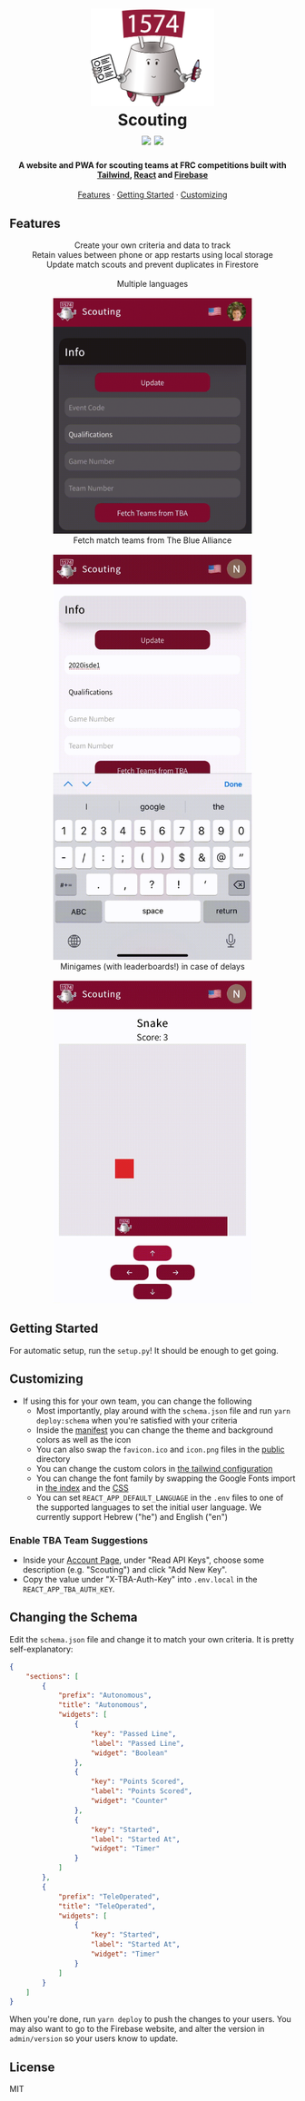 <h1 align="center">
    <img src="docs/logo.png" width="218.5">
    <br />
    Scouting
    <br />
    <img src="https://img.shields.io/badge/license-MIT-blue.svg">
    <img src="https://img.shields.io/badge/PRs-welcome-brightgreen.svg">
</h1>

<h4 align="center">
    A website and PWA for scouting teams at FRC competitions built with <a href="https://tailwindcss.com">Tailwind</a>, <a href="https://reactjs.org">React</a> and <a href="https://firebase.google.com">Firebase</a>
</h4>

<p align="center">
    <a href="#features">Features</a>
    &middot
    <a href="#getting-started">Getting Started</a>
    &middot
    <a href="#customizing">Customizing</a>
</p>

## Features

<p align="center">
    Create your own criteria and data to track    
    <br />
    Retain values between phone or app restarts using local storage
    <br />
    Update match scouts and prevent duplicates in Firestore
    <br />
    <br />
    Multiple languages
    <br />
    <br />
    <img src="docs/languages.gif" alt="Multi language" width="350" />
    <br />
    Fetch match teams from The Blue Alliance
    <br />
    <br />
    <img src="docs/tba.gif" alt="TBA teams" width="350" />
    <br />
    Minigames (with leaderboards!) in case of delays
    <br />
    <br />
    <img src="docs/games.gif" alt="Snake" width="350" />
</p>

## Getting Started

For automatic setup, run the `setup.py`!
It should be enough to get going.

## Customizing

-   If using this for your own team, you can change the following
    -   Most importantly, play around with the `schema.json` file and run `yarn deploy:schema` when you're satisfied with your criteria
    -   Inside the [manifest](./public/manifest.json) you can change the theme and background colors as well as the icon
    -   You can also swap the `favicon.ico` and `icon.png` files in the [public](./public) directory
    -   You can change the custom colors in [the tailwind configuration](./tailwind.config.js)
    -   You can change the font family by swapping the Google Fonts import in [the index](./public/index.html) and the [CSS](./src/index.css)
    -   You can set `REACT_APP_DEFAULT_LANGUAGE` in the `.env` files to one of the supported languages to set the initial user language. We currently support Hebrew ("he") and English ("en")

### Enable TBA Team Suggestions

-   Inside your [Account Page](https://www.thebluealliance.com/account), under "Read API Keys", choose some description (e.g. "Scouting") and click "Add New Key".
-   Copy the value under "X-TBA-Auth-Key" into `.env.local` in the `REACT_APP_TBA_AUTH_KEY`.

## Changing the Schema

Edit the `schema.json` file and change it to match your own criteria.
It is pretty self-explanatory:

```json
{
    "sections": [
        {
            "prefix": "Autonomous",
            "title": "Autonomous",
            "widgets": [
                {
                    "key": "Passed Line",
                    "label": "Passed Line",
                    "widget": "Boolean"
                },
                {
                    "key": "Points Scored",
                    "label": "Points Scored",
                    "widget": "Counter"
                },
                {
                    "key": "Started",
                    "label": "Started At",
                    "widget": "Timer"
                }
            ]
        },
        {
            "prefix": "TeleOperated",
            "title": "TeleOperated",
            "widgets": [
                {
                    "key": "Started",
                    "label": "Started At",
                    "widget": "Timer"
                }
            ]
        }
    ]
}
```

When you're done, run `yarn deploy` to push the changes to your users. You may also want to go to the Firebase website, and alter the version in `admin/version` so your users know to update.

## License

MIT
